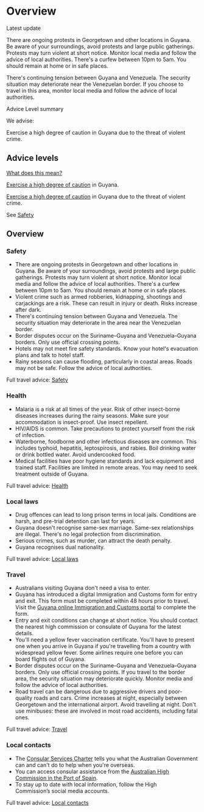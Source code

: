 # Overview

Latest update

There are ongoing protests in Georgetown and other locations in Guyana. Be aware of your surroundings, avoid protests and large public gatherings. Protests may turn violent at short notice. Monitor local media and follow the advice of local authorities. There's a curfew between 10pm to 5am. You should remain at home or in safe places.  
  
There's continuing tension between Guyana and Venezuela. The security situation may deteriorate near the Venezuelan border. If you choose to travel in this area, monitor local media and follow the advice of local authorities.

Advice Level summary

We advise:

Exercise a high degree of caution in Guyana due to the threat of violent crime.

## Advice levels

[What does this mean?](/before-you-go/travel-advice-explained/)

[Exercise a high degree of caution](https://www.smartraveller.gov.au/consular-services/travel-advice-explained#level2 ) in Guyana.

[Exercise a high degree of caution](https://www.smartraveller.gov.au/consular-services/travel-advice-explained#level2 ) in Guyana due to the threat of violent crime.

See [Safety](#safety)

## Overview

### Safety

* There are ongoing protests in Georgetown and other locations in Guyana. Be aware of your surroundings, avoid protests and large public gatherings. Protests may turn violent at short notice. Monitor local media and follow the advice of local authorities. There's a curfew between 10pm to 5am. You should remain at home or in safe places.
* Violent crime such as armed robberies, kidnapping, shootings and carjackings are a risk. These can result in injury or death. Risks increase after dark.
* There's continuing tension between Guyana and Venezuela. The security situation may deteriorate in the area near the Venezuelan border.
* Border disputes occur on the Suriname–Guyana and Venezuela–Guyana borders. Only use official crossing points.
* Hotels may not meet fire safety standards. Know your hotel's evacuation plans and talk to hotel staff.
* Rainy seasons can cause flooding, particularly in coastal areas. Roads may not be safe. Follow the advice of local authorities.

Full travel advice: [Safety](#safety)

### Health

* Malaria is a risk at all times of the year. Risk of other insect-borne diseases increases during the rainy seasons. Make sure your accommodation is insect-proof. Use insect repellent.
* HIV/AIDS is common. Take precautions to protect yourself from the risk of infection.
* Waterborne, foodborne and other infectious diseases are common. This includes typhoid, hepatitis, leptospirosis, and rabies. Boil drinking water or drink bottled water. Avoid undercooked food.
* Medical facilities have poor hygiene standards and lack equipment and trained staff. Facilities are limited in remote areas. You may need to seek treatment outside of Guyana.

Full travel advice: [Health](#health)

### Local laws

* Drug offences can lead to long prison terms in local jails. Conditions are harsh, and pre-trial detention can last for years.
* Guyana doesn't recognise same-sex marriage. Same-sex relationships are illegal. There's no legal protection from discrimination.
* Serious crimes, such as murder, can attract the death penalty.
* Guyana recognises dual nationality.

Full travel advice: [Local laws](#local-laws)

### Travel

* Australians visiting Guyana don't need a visa to enter.
* Guyana has introduced a digital Immigration and Customs form for entry and exit. This form must be completed within 48 hours prior to travel. Visit the [Guyana online Immigration and Customs portal](https://ed.gpf.gov.gy/#/) to complete the form.
* Entry and exit conditions can change at short notice. You should contact the nearest high commission or consulate of Guyana for the latest details.
* You'll need a yellow fever vaccination certificate. You'll have to present one when you arrive in Guyana if you're travelling from a country with widespread yellow fever. Some airlines require one before you can board flights out of Guyana.
* Border disputes occur on the Suriname–Guyana and Venezuela–Guyana borders. Only use official crossing points. If you travel to the border area, the security situation may deteriorate quickly. Monitor media and follow the advice of local authorities.
* Road travel can be dangerous due to aggressive drivers and poor-quality roads and cars. Crime increases at night, especially between Georgetown and the international airport. Avoid travelling at night. Don't use minibuses: these are involved in most road accidents, including fatal ones.

Full travel advice: [Travel](#travel)

### Local contacts

* The [Consular Services Charter](/consular-services/consular-services-charter "Consular Services Charter") tells you what the Australian Government can and can't do to help when you're overseas.
* You can access consular assistance from the [Australian High Commission in the Port of Spain](https://www.dfat.gov.au/about-us/our-locations/missions/Pages/australian-high-commission-trinidad-and-tobago).
* To stay up to date with local information, follow the High Commission’s social media accounts.

Full travel advice: [Local contacts](#local-contacts)
